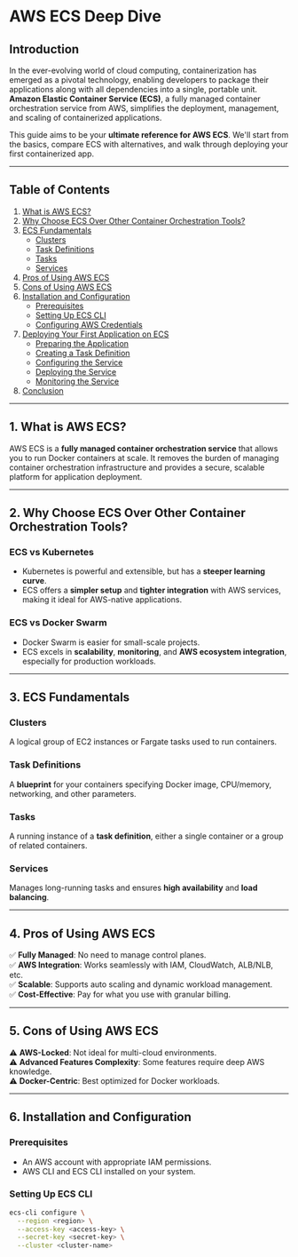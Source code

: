 # AWS ECS Deep Dive

## Introduction

In the ever-evolving world of cloud computing, containerization has emerged as a pivotal technology, enabling developers to package their applications along with all dependencies into a single, portable unit. **Amazon Elastic Container Service (ECS)**, a fully managed container orchestration service from AWS, simplifies the deployment, management, and scaling of containerized applications.

This guide aims to be your **ultimate reference for AWS ECS**. We'll start from the basics, compare ECS with alternatives, and walk through deploying your first containerized app.

---

## Table of Contents

1. [What is AWS ECS?](#1-what-is-aws-ecs)
2. [Why Choose ECS Over Other Container Orchestration Tools?](#2-why-choose-ecs-over-other-container-orchestration-tools)
3. [ECS Fundamentals](#3-ecs-fundamentals)
    - [Clusters](#clusters)
    - [Task Definitions](#task-definitions)
    - [Tasks](#tasks)
    - [Services](#services)
4. [Pros of Using AWS ECS](#4-pros-of-using-aws-ecs)
5. [Cons of Using AWS ECS](#5-cons-of-using-aws-ecs)
6. [Installation and Configuration](#6-installation-and-configuration)
    - [Prerequisites](#prerequisites)
    - [Setting Up ECS CLI](#setting-up-ecs-cli)
    - [Configuring AWS Credentials](#configuring-aws-credentials)
7. [Deploying Your First Application on ECS](#7-deploying-your-first-application-on-ecs)
    - [Preparing the Application](#preparing-the-application)
    - [Creating a Task Definition](#creating-a-task-definition)
    - [Configuring the Service](#configuring-the-service)
    - [Deploying the Service](#deploying-the-service)
    - [Monitoring the Service](#monitoring-the-service)
8. [Conclusion](#8-conclusion)

---

## 1. What is AWS ECS?

AWS ECS is a **fully managed container orchestration service** that allows you to run Docker containers at scale. It removes the burden of managing container orchestration infrastructure and provides a secure, scalable platform for application deployment.

---

## 2. Why Choose ECS Over Other Container Orchestration Tools?

### ECS vs Kubernetes
- Kubernetes is powerful and extensible, but has a **steeper learning curve**.
- ECS offers a **simpler setup** and **tighter integration** with AWS services, making it ideal for AWS-native applications.

### ECS vs Docker Swarm
- Docker Swarm is easier for small-scale projects.
- ECS excels in **scalability**, **monitoring**, and **AWS ecosystem integration**, especially for production workloads.

---

## 3. ECS Fundamentals

### Clusters
A logical group of EC2 instances or Fargate tasks used to run containers.

### Task Definitions
A **blueprint** for your containers specifying Docker image, CPU/memory, networking, and other parameters.

### Tasks
A running instance of a **task definition**, either a single container or a group of related containers.

### Services
Manages long-running tasks and ensures **high availability** and **load balancing**.

---

## 4. Pros of Using AWS ECS

✅ **Fully Managed**: No need to manage control planes.  
✅ **AWS Integration**: Works seamlessly with IAM, CloudWatch, ALB/NLB, etc.  
✅ **Scalable**: Supports auto scaling and dynamic workload management.  
✅ **Cost-Effective**: Pay for what you use with granular billing.

---

## 5. Cons of Using AWS ECS

⚠️ **AWS-Locked**: Not ideal for multi-cloud environments.  
⚠️ **Advanced Features Complexity**: Some features require deep AWS knowledge.  
⚠️ **Docker-Centric**: Best optimized for Docker workloads.

---

## 6. Installation and Configuration

### Prerequisites
- An AWS account with appropriate IAM permissions.
- AWS CLI and ECS CLI installed on your system.

### Setting Up ECS CLI

```bash
ecs-cli configure \
  --region <region> \
  --access-key <access-key> \
  --secret-key <secret-key> \
  --cluster <cluster-name>
